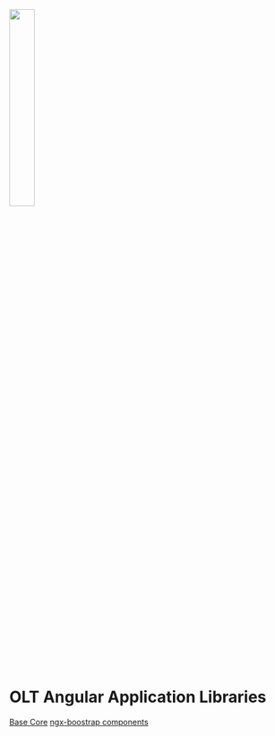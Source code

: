 <img src="https://user-images.githubusercontent.com/1365728/127748628-47575d74-a2fb-4539-a31e-74d8b435fc21.png" width="30%" >

# OLT Angular Application Libraries

[Base Core](./projects//olt-core//README.md) 
[ngx-boostrap components](./projects/olt-ngx-bootstrap//README.md) 
